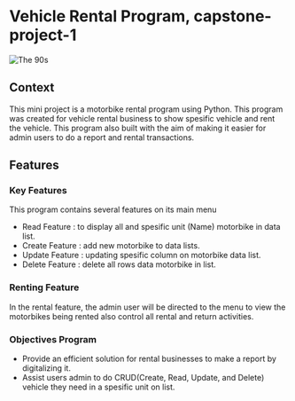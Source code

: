 # Vehicle Rental Program, capstone-project-1
![The 90s](https://github.com/haryog/capstone-project-1/assets/144018986/32c49308-1e3e-4bd0-b40f-ea0eb938c98a)

## Context
This mini project is a motorbike rental program using Python. This program was created for vehicle rental business to show spesific vehicle and rent the vehicle. This program also built with the aim of making it easier for admin users to do a report and rental transactions. 

## Features

### Key Features
This program contains several features on its main menu 
- Read Feature : to display all and spesific unit (Name) motorbike in data list. 
- Create Feature : add new motorbike to data lists.
- Update Feature : updating spesific column on motorbike data list.
- Delete Feature : delete all rows data motorbike in list.

### Renting Feature 
In the rental feature, the admin user will be directed to the menu to view the motorbikes being rented also control all rental and return activities.

### Objectives Program
- Provide an efficient solution for rental businesses to make a report by digitalizing it.
- Assist users admin to do CRUD(Create, Read, Update, and Delete) vehicle they need in a spesific unit on list.
